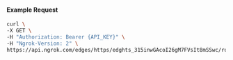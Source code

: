 <!-- Code generated for API Clients. DO NOT EDIT. -->

#### Example Request

```bash
curl \
-X GET \
-H "Authorization: Bearer {API_KEY}" \
-H "Ngrok-Version: 2" \
https://api.ngrok.com/edges/https/edghts_315inwGAcoI26gM7FVsIt8mSSwc/routes/edghtsrt_315inwKqto371GGVSFo0wEhhKI0/request_headers
```
